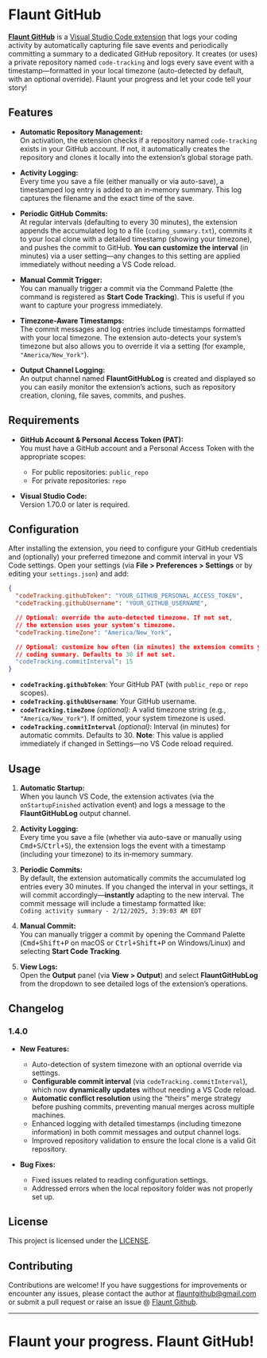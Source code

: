 # Flaunt GitHub

[**Flaunt GitHub**](https://github.com/vib795/flaunt-github/) is a [Visual Studio Code extension](https://marketplace.visualstudio.com/items?itemName=UtkarshSingh.flaunt-github) that logs your coding activity by automatically capturing file save events and periodically committing a summary to a dedicated GitHub repository. It creates (or uses) a private repository named `code-tracking` and logs every save event with a timestamp—formatted in your local timezone (auto-detected by default, with an optional override). Flaunt your progress and let your code tell your story!

## Features

- **Automatic Repository Management:**  
  On activation, the extension checks if a repository named `code-tracking` exists in your GitHub account. If not, it automatically creates the repository and clones it locally into the extension’s global storage path.

- **Activity Logging:**  
  Every time you save a file (either manually or via auto-save), a timestamped log entry is added to an in‑memory summary. This log captures the filename and the exact time of the save.

- **Periodic GitHub Commits:**  
  At regular intervals (defaulting to every 30 minutes), the extension appends the accumulated log to a file (`coding_summary.txt`), commits it to your local clone with a detailed timestamp (showing your timezone), and pushes the commit to GitHub. **You can customize the interval** (in minutes) via a user setting—any changes to this setting are applied immediately without needing a VS Code reload.

- **Manual Commit Trigger:**  
  You can manually trigger a commit via the Command Palette (the command is registered as **Start Code Tracking**). This is useful if you want to capture your progress immediately.

- **Timezone-Aware Timestamps:**  
  The commit messages and log entries include timestamps formatted with your local timezone. The extension auto-detects your system’s timezone but also allows you to override it via a setting (for example, `"America/New_York"`).

- **Output Channel Logging:**  
  An output channel named **FlauntGitHubLog** is created and displayed so you can easily monitor the extension’s actions, such as repository creation, cloning, file saves, commits, and pushes.

## Requirements

- **GitHub Account & Personal Access Token (PAT):**  
  You must have a GitHub account and a Personal Access Token with the appropriate scopes:
  - For public repositories: `public_repo`
  - For private repositories: `repo`

- **Visual Studio Code:**  
  Version 1.70.0 or later is required.

## Configuration

After installing the extension, you need to configure your GitHub credentials and (optionally) your preferred timezone and commit interval in your VS Code settings. Open your settings (via **File > Preferences > Settings** or by editing your `settings.json`) and add:

```json
{
  "codeTracking.githubToken": "YOUR_GITHUB_PERSONAL_ACCESS_TOKEN",
  "codeTracking.githubUsername": "YOUR_GITHUB_USERNAME",

  // Optional: override the auto-detected timezone. If not set, 
  // the extension uses your system's timezone.
  "codeTracking.timeZone": "America/New_York",

  // Optional: customize how often (in minutes) the extension commits your 
  // coding summary. Defaults to 30 if not set.
  "codeTracking.commitInterval": 15
}
```

- **`codeTracking.githubToken`**: Your GitHub PAT (with `public_repo` or `repo` scopes).  
- **`codeTracking.githubUsername`**: Your GitHub username.  
- **`codeTracking.timeZone`** *(optional)*: A valid timezone string (e.g., `"America/New_York"`). If omitted, your system timezone is used.  
- **`codeTracking.commitInterval`** *(optional)*: Interval (in minutes) for automatic commits. Defaults to 30. **Note**: This value is applied immediately if changed in Settings—no VS Code reload required.

## Usage

1. **Automatic Startup:**  
   When you launch VS Code, the extension activates (via the `onStartupFinished` activation event) and logs a message to the **FlauntGitHubLog** output channel.

2. **Activity Logging:**  
   Every time you save a file (whether via auto-save or manually using <kbd>Cmd+S</kbd>/<kbd>Ctrl+S</kbd>), the extension logs the event with a timestamp (including your timezone) to its in‑memory summary.

3. **Periodic Commits:**  
   By default, the extension automatically commits the accumulated log entries every 30 minutes. If you changed the interval in your settings, it will commit accordingly—**instantly** adapting to the new interval. The commit message will include a timestamp formatted like:  
   `Coding activity summary - 2/12/2025, 3:39:03 AM EDT`

4. **Manual Commit:**  
   You can manually trigger a commit by opening the Command Palette (<kbd>Cmd+Shift+P</kbd> on macOS or <kbd>Ctrl+Shift+P</kbd> on Windows/Linux) and selecting **Start Code Tracking**.

5. **View Logs:**  
   Open the **Output** panel (via **View > Output**) and select **FlauntGitHubLog** from the dropdown to see detailed logs of the extension’s operations.

## Changelog

### 1.4.0
- **New Features:**
  - Auto-detection of system timezone with an optional override via settings.
  - **Configurable commit interval** (via `codeTracking.commitInterval`), which now **dynamically updates** without needing a VS Code reload.
  - **Automatic conflict resolution** using the “theirs” merge strategy before pushing commits, preventing manual merges across multiple machines.
  - Enhanced logging with detailed timestamps (including timezone information) in both commit messages and output channel logs.
  - Improved repository validation to ensure the local clone is a valid Git repository.

- **Bug Fixes:**
  - Fixed issues related to reading configuration settings.
  - Addressed errors when the local repository folder was not properly set up.

## License

This project is licensed under the [LICENSE](LICENSE).

## Contributing

Contributions are welcome! If you have suggestions for improvements or encounter any issues, please contact the author at flauntgithub@gmail.com or submit a pull request or raise an issue @ [Flaunt Github](https://github.com/vib795/flaunt-github/).

---

# **Flaunt your progress. Flaunt GitHub!**
